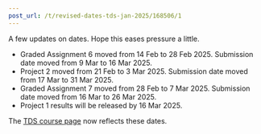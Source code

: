 ```yaml
---
post_url: /t/revised-dates-tds-jan-2025/168506/1
---
```

A few updates on dates. Hope this eases pressure a little.

* Graded Assignment 6 moved from 14 Feb to 28 Feb 2025. Submission date moved from 9 Mar to 16 Mar 2025.
* Project 2 moved from 21 Feb to 3 Mar 2025. Submission date moved from 17 Mar to 31 Mar 2025.
* Graded Assignment 7 moved from 28 Feb to 7 Mar 2025. Submission date moved from 16 Mar to 26 Mar 2025.
* Project 1 results will be released by 16 Mar 2025.

The [TDS course page](https://tds.s-anand.net/) now reflects these dates.